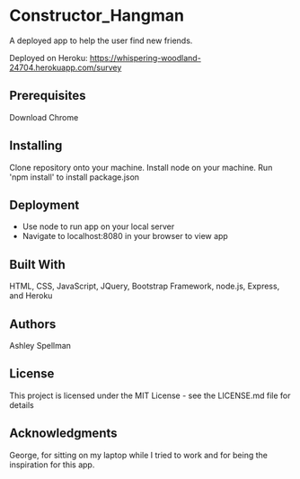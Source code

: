 # Constructor_Hangman

A deployed app to help the user find new friends.

Deployed on Heroku: https://whispering-woodland-24704.herokuapp.com/survey


## Prerequisites

Download Chrome


## Installing

Clone repository onto your machine.
Install node on your machine.
Run 'npm install' to install package.json


## Deployment

* Use node to run app on your local server
* Navigate to localhost:8080 in your browser to view app


## Built With

HTML, CSS, JavaScript, JQuery, Bootstrap Framework, node.js, Express, and Heroku


## Authors

Ashley Spellman


## License

This project is licensed under the MIT License - see the LICENSE.md file for details


## Acknowledgments

George, for sitting on my laptop while I tried to work and for being the inspiration for this app.